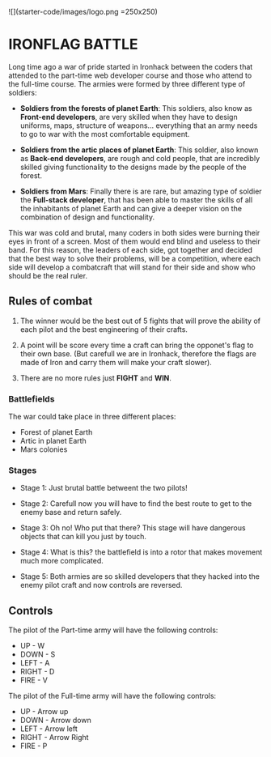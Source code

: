 ![](starter-code/images/logo.png =250x250)

# IRONFLAG BATTLE

Long time ago a war of pride started in Ironhack between the coders that attended to the part-time web developer course and those who attend to the full-time course. The armies were formed by three different type of soldiers:

- **Soldiers from the forests of planet Earth**: This soldiers, also know as **Front-end developers**, are very skilled when they have to design uniforms, maps, structure of weapons... everything that an army needs to go to war with the most comfortable equipment.

- **Soldiers from the artic places of planet Earth**: This soldier, also known as **Back-end developers**, are rough and cold people, that are incredibly skilled giving functionality to the designs made by the people of the forest.

- **Soldiers from Mars**: Finally there is are rare, but amazing type of soldier the **Full-stack developer**, that has been able to master the skills of all the inhabitants of planet Earth and can give a deeper vision on the combination of design and functionality.

This war was cold and brutal, many coders in both sides were burning their eyes in front of a screen. Most of them would end blind and useless to their band. For this reason, the leaders of each side, got together and decided that the best way to solve their problems, will be a competition, where each side will develop a combatcraft that will stand for their side and show who should be the real ruler.

## Rules of combat

1. The winner would be the best out of 5 fights that will prove the ability of each pilot and the best engineering of their crafts.

2. A point will be score every time a craft can bring the opponet's flag to their own base. (But carefull we are in Ironhack, therefore the flags are made of Iron and carry them will make your craft slower).

3. There are no more rules just **FIGHT** and **WIN**.

### Battlefields

The war could take place in three different places:

- Forest of planet Earth
- Artic in planet Earth
- Mars colonies

### Stages

- Stage 1: Just brutal battle betweent the two pilots!

- Stage 2: Carefull now you will have to find the best route to get to the enemy base and return safely.

- Stage 3: Oh no! Who put that there? This stage will have dangerous objects that can kill you just by touch.

- Stage 4: What is this? the battlefield is into a rotor that makes movement much more complicated.

- Stage 5: Both armies are so skilled developers that they hacked into the enemy pilot craft and now controls are reversed.

## Controls

The pilot of the Part-time army will have the following controls:

- UP - W
- DOWN - S
- LEFT - A
- RIGHT - D
- FIRE - V 

The pilot of the Full-time army will have the following controls:

- UP - Arrow up
- DOWN - Arrow down
- LEFT - Arrow left
- RIGHT - Arrow Right
- FIRE - P

